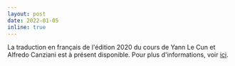 ```yaml
---
layout: post
date: 2022-01-05
inline: true
---
```


La traduction en français de l'édition 2020 du cours de Yann Le Cun et Alfredo Canziani est à présent disponible. Pour plus d'informations, voir [ici](https://lbourdois.github.io/projects/1_project/).
